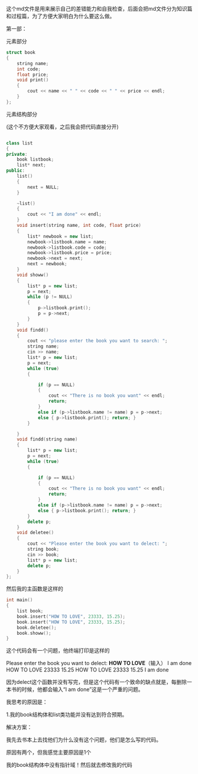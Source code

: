 这个md文件是用来展示自己的差错能力和自我检查，后面会把md文件分为知识篇和过程篇，为了方便大家明白为什么要这么做。

第一部：

元素部分

```C++
struct book
{
    string name;
    int code;
    float price;
    void print()
    {
        cout << name << " " << code << " " << price << endl;
    }
};
```

元素结构部分

(这个不方便大家观看，之后我会把代码直接分开)

```c++

class list
{
private:
    book listbook;
    list* next;
public:
    list()
    {
        next = NULL;
    }

    ~list()
    {
        cout << "I am done" << endl;
    }
    void insert(string name, int code, float price)
    {
        list* newbook = new list;
        newbook->listbook.name = name;
        newbook->listbook.code = code;
        newbook->listbook.price = price;
        newbook->next = next;
        next = newbook;
    }
    void showw()
    {
        list* p = new list;
        p = next;
        while (p != NULL)
        {
            p->listbook.print();
            p = p->next;
        }
    }
    void findd()
    {
        cout << "please enter the book you want to search: ";
        string name;
        cin >> name;
        list* p = new list;
        p = next;
        while (true)
        {

            if (p == NULL)
            {
                cout << "There is no book you want" << endl;
                return;
            }
            else if (p->listbook.name != name) p = p->next;
            else { p->listbook.print(); return; }
        }

    }
    void findd(string name)
    {
        list* p = new list;
        p = next;
        while (true)
        {

            if (p == NULL)
            {
                cout << "There is no book you want" << endl;
                return;
            }
            else if (p->listbook.name != name) p = p->next;
            else { p->listbook.print(); return; }
        }
        delete p;
    }
    void deletee()
    {
        cout << "Please enter the book you want to delect: ";
        string book;
        cin >> book;
        list* p = new list;
        delete p;
    }
};
```

然后我的主函数是这样的

```C++
int main()
{
    list book;
    book.insert("HOW TO LOVE", 23333, 15.25);
    book.insert("HOW TO LOVE", 23333, 15.25);
    book.deletee();
    book.showw();
}
```

这个代码会有一个问题，他终端打印是这样的

Please enter the book you want to delect: **HOW TO LOVE**（输入）
I am done
HOW TO LOVE 23333 15.25
HOW TO LOVE 23333 15.25
I am done

因为delect这个函数并没有写完，但是这个代码有一个致命的缺点就是，每删除一本书的时候，他都会输入“I am done”这是一个严重的问题。

我思考的原因是：

1.我的book结构体和list类功能并没有达到符合预期。

解决方案：

我先去书本上去找他们为什么没有这个问题，他们是怎么写的代码。

原因有两个，但我感觉主要原因是1个

我的book结构体中没有指针域！然后就去修改我的代码